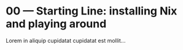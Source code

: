 # 00 — Starting Line: installing Nix and playing around

Lorem in aliquip cupidatat cupidatat est mollit...
